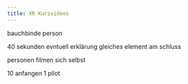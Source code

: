 ```yaml
---
title: XR Kurzvideos
---
```


bauchbinde
person

40 sekunden
evntuell erklärung 
gleiches element am schluss

personen filmen sich selbst


10 anfangen
1 pilot

